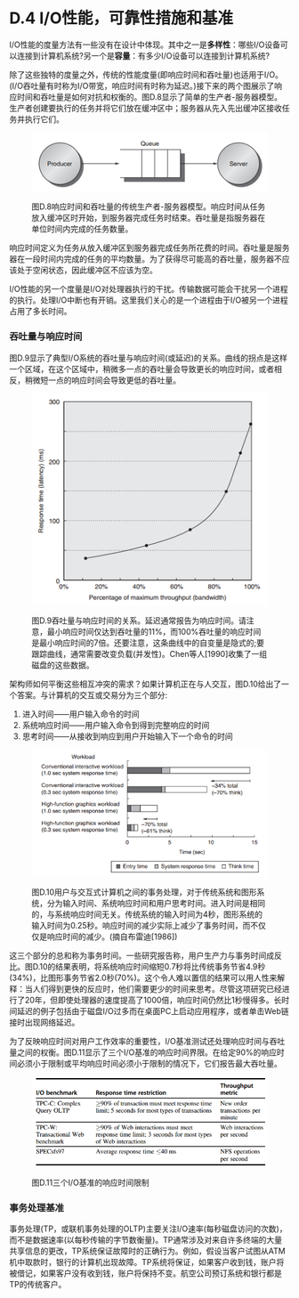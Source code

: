 # D.4 I/O性能，可靠性措施和基准

I/O性能的度量方法有一些没有在设计中体现。其中之一是**多样性**：哪些I/O设备可以连接到计算机系统?另一个是**容量**：有多少I/O设备可以连接到计算机系统?

除了这些独特的度量之外，传统的性能度量(即响应时间和吞吐量)也适用于I/O。(I/O吞吐量有时称为I/O带宽，响应时间有时称为延迟。)接下来的两个图展示了响应时间和吞吐量是如何对抗和权衡的。图D.8显示了简单的生产者-服务器模型。生产者创建要执行的任务并将它们放在缓冲区中；服务器从先入先出缓冲区接收任务并执行它们。

<figure><img src="../.gitbook/assets/image.png" alt=""><figcaption><p>图D.8响应时间和吞吐量的传统生产者-服务器模型。响应时间从任务放入缓冲区时开始，到服务器完成任务时结束。吞吐量是指服务器在单位时间内完成的任务数量。</p></figcaption></figure>

响应时间定义为任务从放入缓冲区到服务器完成任务所花费的时间。吞吐量是服务器在一段时间内完成的任务的平均数量。为了获得尽可能高的吞吐量，服务器不应该处于空闲状态，因此缓冲区不应该为空。

I/O性能的另一个度量是I/O对处理器执行的干扰。传输数据可能会干扰另一个进程的执行。处理I/O中断也有开销。这里我们关心的是一个进程由于I/O被另一个进程占用了多长时间。

### 吞吐量与响应时间

图D.9显示了典型I/O系统的吞吐量与响应时间(或延迟)的关系。曲线的拐点是这样一个区域，在这个区域中，稍微多一点的吞吐量会导致更长的响应时间，或者相反，稍微短一点的响应时间会导致更低的吞吐量。

<figure><img src="../.gitbook/assets/image (1).png" alt=""><figcaption><p>图D.9吞吐量与响应时间的关系。延迟通常报告为响应时间。请注意，最小响应时间仅达到吞吐量的11%，而100%吞吐量的响应时间是最小响应时间的7倍。还要注意，这条曲线中的自变量是隐式的;要跟踪曲线，通常需要改变负载(并发性)。Chen等人[1990]收集了一组磁盘的这些数据。</p></figcaption></figure>

架构师如何平衡这些相互冲突的需求？如果计算机正在与人交互，图D.10给出了一个答案。与计算机的交互或交易分为三个部分:

1. 进入时间——用户输入命令的时间
2. 系统响应时间——用户输入命令到得到完整响应的时间
3. 思考时间——从接收到响应到用户开始输入下一个命令的时间

<figure><img src="../.gitbook/assets/image (2).png" alt=""><figcaption><p>图D.10用户与交互式计算机之间的事务处理，对于传统系统和图形系统，分为输入时间、系统响应时间和用户思考时间。进入时间是相同的，与系统响应时间无关。传统系统的输入时间为4秒，图形系统的输入时间为0.25秒。响应时间的减少实际上减少了事务时间，而不仅仅是响应时间的减少。(摘自布雷迪[1986])</p></figcaption></figure>

这三个部分的总和称为事务时间。一些研究报告称，用户生产力与事务时间成反比。图D.10的结果表明，将系统响应时间缩短0.7秒将比传统事务节省4.9秒(34%)，比图形事务节省2.0秒(70%)。这个令人难以置信的结果可以用人性来解释：当人们得到更快的反应时，他们需要更少的时间来思考。尽管这项研究已经进行了20年，但即使处理器的速度提高了1000倍，响应时间仍然比1秒慢得多。长时间延迟的例子包括由于磁盘I/O过多而在桌面PC上启动应用程序，或者单击Web链接时出现网络延迟。

为了反映响应时间对用户工作效率的重要性，I/O基准测试还处理响应时间与吞吐量之间的权衡。图D.11显示了三个I/O基准的响应时间界限。在给定90%的响应时间必须小于限制或平均响应时间必须小于限制的情况下，它们报告最大吞吐量。

<figure><img src="../.gitbook/assets/image (3).png" alt=""><figcaption><p>图D.11三个I/O基准的响应时间限制</p></figcaption></figure>

### 事务处理基准

事务处理(TP，或联机事务处理的OLTP)主要关注I/O速率(每秒磁盘访问的次数)，而不是数据速率(以每秒传输的字节数衡量)。TP通常涉及对来自许多终端的大量共享信息的更改，TP系统保证故障时的正确行为。例如，假设当客户试图从ATM机中取款时，银行的计算机出现故障。TP系统将保证，如果客户收到钱，账户将被借记，如果客户没有收到钱，账户将保持不变。航空公司预订系统和银行都是TP的传统客户。
